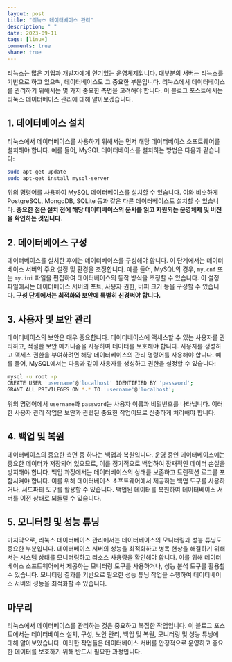 ```yaml
---
layout: post
title: "리눅스 데이터베이스 관리"
description: " "
date: 2023-09-11
tags: [linux]
comments: true
share: true
---
```


리눅스는 많은 기업과 개발자에게 인기있는 운영체제입니다. 대부분의 서버는 리눅스를 기반으로 하고 있으며, 데이터베이스도 그 중요한 부분입니다. 리눅스에서 데이터베이스를 관리하기 위해서는 몇 가지 중요한 측면을 고려해야 합니다. 이 블로그 포스트에서는 리눅스 데이터베이스 관리에 대해 알아보겠습니다.

## 1. 데이터베이스 설치

리눅스에서 데이터베이스를 사용하기 위해서는 먼저 해당 데이터베이스 소프트웨어를 설치해야 합니다. 예를 들어, MySQL 데이터베이스를 설치하는 방법은 다음과 같습니다:

```bash
sudo apt-get update
sudo apt-get install mysql-server
```

위의 명령어를 사용하여 MySQL 데이터베이스를 설치할 수 있습니다. 이와 비슷하게 PostgreSQL, MongoDB, SQLite 등과 같은 다른 데이터베이스도 설치할 수 있습니다. **중요한 점은 설치 전에 해당 데이터베이스의 문서를 읽고 지원되는 운영체제 및 버전을 확인하는 것입니다.**

## 2. 데이터베이스 구성

데이터베이스를 설치한 후에는 데이터베이스를 구성해야 합니다. 이 단계에서는 데이터베이스 서버의 주요 설정 및 환경을 조정합니다. 예를 들어, MySQL의 경우, `my.cnf` 또는 `my.ini` 파일을 편집하여 데이터베이스의 동작 방식을 조정할 수 있습니다. 이 설정 파일에서는 데이터베이스 서버의 포트, 사용자 권한, 버퍼 크기 등을 구성할 수 있습니다. **구성 단계에서는 최적화와 보안에 특별히 신경써야 합니다.**

## 3. 사용자 및 보안 관리

데이터베이스의 보안은 매우 중요합니다. 데이터베이스에 액세스할 수 있는 사용자를 관리하고, 적절한 보안 메커니즘을 사용하여 데이터를 보호해야 합니다. 사용자를 생성하고 액세스 권한을 부여하려면 해당 데이터베이스의 관리 명령어를 사용해야 합니다. 예를 들어, MySQL에서는 다음과 같이 사용자를 생성하고 권한을 설정할 수 있습니다:

```bash
mysql -u root -p
CREATE USER 'username'@'localhost' IDENTIFIED BY 'password';
GRANT ALL PRIVILEGES ON *.* TO 'username'@'localhost';
```

위의 명령어에서 `username`과 `password`는 사용자 이름과 비밀번호를 나타냅니다. 이러한 사용자 관리 작업은 보안과 관련된 중요한 작업이므로 신중하게 처리해야 합니다.

## 4. 백업 및 복원

데이터베이스의 중요한 측면 중 하나는 백업과 복원입니다. 운영 중인 데이터베이스에는 중요한 데이터가 저장되어 있으므로, 이를 정기적으로 백업하여 잠재적인 데이터 손실을 방지해야 합니다. 백업 과정에서는 데이터베이스의 상태를 보존하고 트랜잭션 로그를 포함시켜야 합니다. 이를 위해 데이터베이스 소프트웨어에서 제공하는 백업 도구를 사용하거나, 서드파티 도구를 활용할 수 있습니다. 백업된 데이터를 복원하여 데이터베이스 서버를 이전 상태로 되돌릴 수 있습니다.

## 5. 모니터링 및 성능 튜닝

마지막으로, 리눅스 데이터베이스 관리에서는 데이터베이스의 모니터링과 성능 튜닝도 중요한 부분입니다. 데이터베이스 서버의 성능을 최적화하고 병목 현상을 해결하기 위해서는 시스템 상태를 모니터링하고 리소스 사용량을 확인해야 합니다. 이를 위해 데이터베이스 소프트웨어에서 제공하는 모니터링 도구를 사용하거나, 성능 분석 도구를 활용할 수 있습니다. 모니터링 결과를 기반으로 필요한 성능 튜닝 작업을 수행하여 데이터베이스 서버의 성능을 최적화할 수 있습니다.

## 마무리

리눅스에서 데이터베이스를 관리하는 것은 중요하고 복잡한 작업입니다. 이 블로그 포스트에서는 데이터베이스 설치, 구성, 보안 관리, 백업 및 복원, 모니터링 및 성능 튜닝에 대해 알아보았습니다. 이러한 작업들은 데이터베이스 서버를 안정적으로 운영하고 중요한 데이터를 보호하기 위해 반드시 필요한 과정입니다.